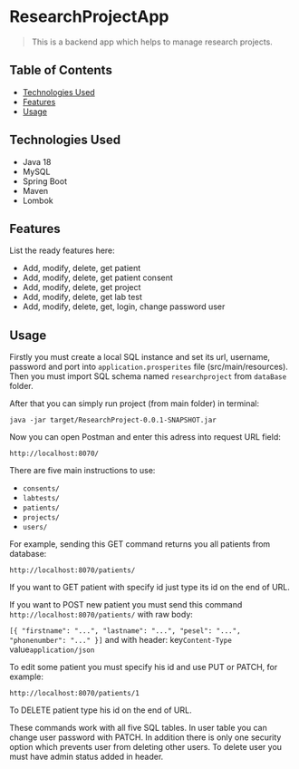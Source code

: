 # ResearchProjectApp
> This is a backend app which helps to manage research projects.

## Table of Contents
* [Technologies Used](#technologies-used)
* [Features](#features)
* [Usage](#usage)


## Technologies Used
- Java 18
- MySQL
- Spring Boot
- Maven
- Lombok


## Features
List the ready features here:
- Add, modify, delete, get patient
- Add, modify, delete, get patient consent
- Add, modify, delete, get project
- Add, modify, delete, get lab test
- Add, modify, delete, get, login, change password user


## Usage
Firstly you must create a local SQL  instance and set its url, username, password and port into `application.prosperites` file (src/main/resources).
Then you must import SQL schema named `researchproject` from `dataBase` folder.

After that you can simply run project (from main folder) in terminal:

`java -jar target/ResearchProject-0.0.1-SNAPSHOT.jar`

Now you can open Postman and enter this adress into request URL field:

`http://localhost:8070/`

There are five main instructions to use:

- `consents/`
- `labtests/`
- `patients/`
- `projects/`
- `users/`

For example, sending this GET command returns you all patients from database:

`http://localhost:8070/patients/`

If you want to GET patient with specify id just type its id on the end of URL.

If you want to POST new patient you must send this command
`http://localhost:8070/patients/`
with raw body:

`[{
"firstname": "...",
"lastname": "...",
"pesel": "...",
"phonenumber": "..."
}]`
and with header:
key`Content-Type`
value`application/json`

To edit some patient you must specify his id and use PUT or PATCH, for example:

`http://localhost:8070/patients/1`

To DELETE patient type his id on the end of URL.

These commands work with all five SQL tables.
In user table you can change user password with PATCH.
In addition there is only one security option which prevents user from deleting other users.
To delete user you must have admin status added in header.


